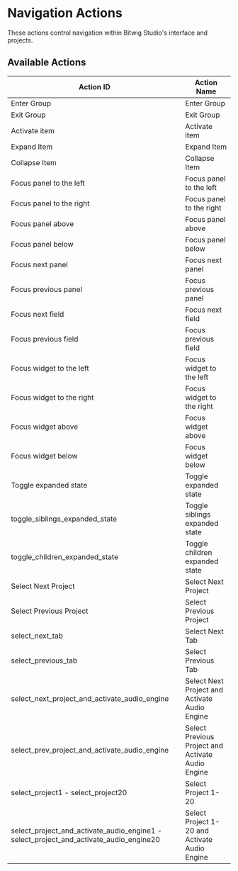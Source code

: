 # Navigation Actions

These actions control navigation within Bitwig Studio's interface and projects.

## Available Actions

| Action ID                                                                              | Action Name                                       |
| -------------------------------------------------------------------------------------- | ------------------------------------------------- |
| Enter Group                                                                            | Enter Group                                       |
| Exit Group                                                                             | Exit Group                                        |
| Activate item                                                                          | Activate item                                     |
| Expand Item                                                                            | Expand Item                                       |
| Collapse Item                                                                          | Collapse Item                                     |
| Focus panel to the left                                                                | Focus panel to the left                           |
| Focus panel to the right                                                               | Focus panel to the right                          |
| Focus panel above                                                                      | Focus panel above                                 |
| Focus panel below                                                                      | Focus panel below                                 |
| Focus next panel                                                                       | Focus next panel                                  |
| Focus previous panel                                                                   | Focus previous panel                              |
| Focus next field                                                                       | Focus next field                                  |
| Focus previous field                                                                   | Focus previous field                              |
| Focus widget to the left                                                               | Focus widget to the left                          |
| Focus widget to the right                                                              | Focus widget to the right                         |
| Focus widget above                                                                     | Focus widget above                                |
| Focus widget below                                                                     | Focus widget below                                |
| Toggle expanded state                                                                  | Toggle expanded state                             |
| toggle_siblings_expanded_state                                                         | Toggle siblings expanded state                    |
| toggle_children_expanded_state                                                         | Toggle children expanded state                    |
| Select Next Project                                                                    | Select Next Project                               |
| Select Previous Project                                                                | Select Previous Project                           |
| select_next_tab                                                                        | Select Next Tab                                   |
| select_previous_tab                                                                    | Select Previous Tab                               |
| select_next_project_and_activate_audio_engine                                          | Select Next Project and Activate Audio Engine     |
| select_prev_project_and_activate_audio_engine                                          | Select Previous Project and Activate Audio Engine |
| select_project1 - select_project20                                                     | Select Project 1-20                               |
| select_project_and_activate_audio_engine1 - select_project_and_activate_audio_engine20 | Select Project 1-20 and Activate Audio Engine     |
